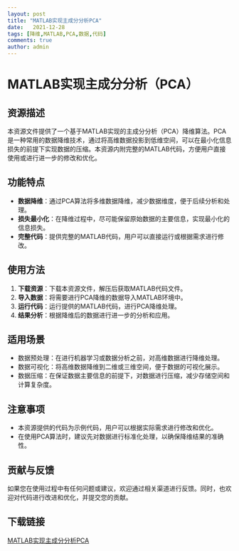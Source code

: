 ```yaml
---
layout: post
title: "MATLAB实现主成分分析PCA"
date:   2021-12-28
tags: [降维,MATLAB,PCA,数据,代码]
comments: true
author: admin
---
```

# MATLAB实现主成分分析（PCA）

## 资源描述

本资源文件提供了一个基于MATLAB实现的主成分分析（PCA）降维算法。PCA是一种常用的数据降维技术，通过将高维数据投影到低维空间，可以在最小化信息损失的前提下实现数据的压缩。本资源内附完整的MATLAB代码，方便用户直接使用或进行进一步的修改和优化。

## 功能特点

- **数据降维**：通过PCA算法将多维数据降维，减少数据维度，便于后续分析和处理。
- **损失最小化**：在降维过程中，尽可能保留原始数据的主要信息，实现最小化的信息损失。
- **完整代码**：提供完整的MATLAB代码，用户可以直接运行或根据需求进行修改。

## 使用方法

1. **下载资源**：下载本资源文件，解压后获取MATLAB代码文件。
2. **导入数据**：将需要进行PCA降维的数据导入MATLAB环境中。
3. **运行代码**：运行提供的MATLAB代码，进行PCA降维处理。
4. **结果分析**：根据降维后的数据进行进一步的分析和应用。

## 适用场景

- 数据预处理：在进行机器学习或数据分析之前，对高维数据进行降维处理。
- 数据可视化：将高维数据降维到二维或三维空间，便于数据的可视化展示。
- 数据压缩：在保证数据主要信息的前提下，对数据进行压缩，减少存储空间和计算复杂度。

## 注意事项

- 本资源提供的代码为示例代码，用户可以根据实际需求进行修改和优化。
- 在使用PCA算法时，建议先对数据进行标准化处理，以确保降维结果的准确性。

## 贡献与反馈

如果您在使用过程中有任何问题或建议，欢迎通过相关渠道进行反馈。同时，也欢迎对代码进行改进和优化，并提交您的贡献。

## 下载链接

[MATLAB实现主成分分析PCA](https://pan.quark.cn/s/0df2069746ce)